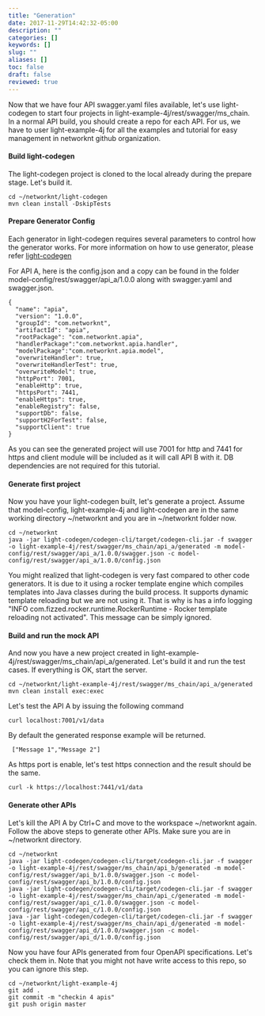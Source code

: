 ```yaml
---
title: "Generation"
date: 2017-11-29T14:42:32-05:00
description: ""
categories: []
keywords: []
slug: ""
aliases: []
toc: false
draft: false
reviewed: true
---
```



Now that we have four API swagger.yaml files available, let's use light-codegen
to start four projects in light-example-4j/rest/swagger/ms_chain. In a normal API build, 
you should create a repo for each API. For us, we have to user light-example-4j for all 
the examples and tutorial for easy management in networknt github organization.

#### Build light-codegen

The light-codegen project is cloned to the local already during the prepare stage. Let's 
build it.

```
cd ~/networknt/light-codegen
mvn clean install -DskipTests
```

#### Prepare Generator Config

Each generator in light-codegen requires several parameters to control how the generator
works. For more information on how to use generator, please refer [light-codegen][]

For API A, here is the config.json and a copy can be found in the folder 
model-config/rest/swagger/api_a/1.0.0 along with swagger.yaml and swagger.json. 

```
{
  "name": "apia",
  "version": "1.0.0",
  "groupId": "com.networknt",
  "artifactId": "apia",
  "rootPackage": "com.networknt.apia",
  "handlerPackage":"com.networknt.apia.handler",
  "modelPackage":"com.networknt.apia.model",
  "overwriteHandler": true,
  "overwriteHandlerTest": true,
  "overwriteModel": true,
  "httpPort": 7001,
  "enableHttp": true,
  "httpsPort": 7441,
  "enableHttps": true,
  "enableRegistry": false,
  "supportDb": false,
  "supportH2ForTest": false,
  "supportClient": true
}
```
As you can see the generated project will use 7001 for http and 7441 for https and client 
module will be included as it will call API B with it. DB dependencies are not required for 
this tutorial.


#### Generate first project

Now you have your light-codegen built, let's generate a project. Assume that model-config, 
light-example-4j and light-codegen are in the same working directory ~/networknt and you are 
in ~/networknt folder now.

```
cd ~/networknt
java -jar light-codegen/codegen-cli/target/codegen-cli.jar -f swagger -o light-example-4j/rest/swagger/ms_chain/api_a/generated -m model-config/rest/swagger/api_a/1.0.0/swagger.json -c model-config/rest/swagger/api_a/1.0.0/config.json
```

You might realized that light-codegen is very fast compared to other code generators. It is 
due to it using a rocker template engine which compiles templates into Java classes during the build 
process. It supports dynamic template reloading but we are not using it. That is why is has
a info logging "INFO com.fizzed.rocker.runtime.RockerRuntime - Rocker template reloading not 
activated". This message can be simply ignored. 


#### Build and run the mock API

And now you have a new project created in light-example-4j/rest/swagger/ms_chain/api_a/generated. 
Let's build it and run the test cases. If everything is OK, start the server.

```
cd ~/networknt/light-example-4j/rest/swagger/ms_chain/api_a/generated
mvn clean install exec:exec
```

Let's test the API A by issuing the following command
```
curl localhost:7001/v1/data
```

By default the generated response example will be returned. 

```
 ["Message 1","Message 2"]
```

As https port is enable, let's test https connection and the result should be the same.

```
curl -k https://localhost:7441/v1/data
```


#### Generate other APIs

Let's kill the API A by Ctrl+C and move to the workspace ~/networknt again. Follow the above steps 
to generate other APIs. Make sure you are in ~/networknt directory.

```
cd ~/networknt
java -jar light-codegen/codegen-cli/target/codegen-cli.jar -f swagger -o light-example-4j/rest/swagger/ms_chain/api_b/generated -m model-config/rest/swagger/api_b/1.0.0/swagger.json -c model-config/rest/swagger/api_b/1.0.0/config.json
java -jar light-codegen/codegen-cli/target/codegen-cli.jar -f swagger -o light-example-4j/rest/swagger/ms_chain/api_c/generated -m model-config/rest/swagger/api_c/1.0.0/swagger.json -c model-config/rest/swagger/api_c/1.0.0/config.json
java -jar light-codegen/codegen-cli/target/codegen-cli.jar -f swagger -o light-example-4j/rest/swagger/ms_chain/api_d/generated -m model-config/rest/swagger/api_d/1.0.0/swagger.json -c model-config/rest/swagger/api_d/1.0.0/config.json
```

Now you have four APIs generated from four OpenAPI specifications. Let's check
them in. Note that you might not have write access to this repo, so you can ignore
this step. 

```
cd ~/networknt/light-example-4j
git add .
git commit -m "checkin 4 apis"
git push origin master
```


[light-codegen]: /tool/light-codegen/

